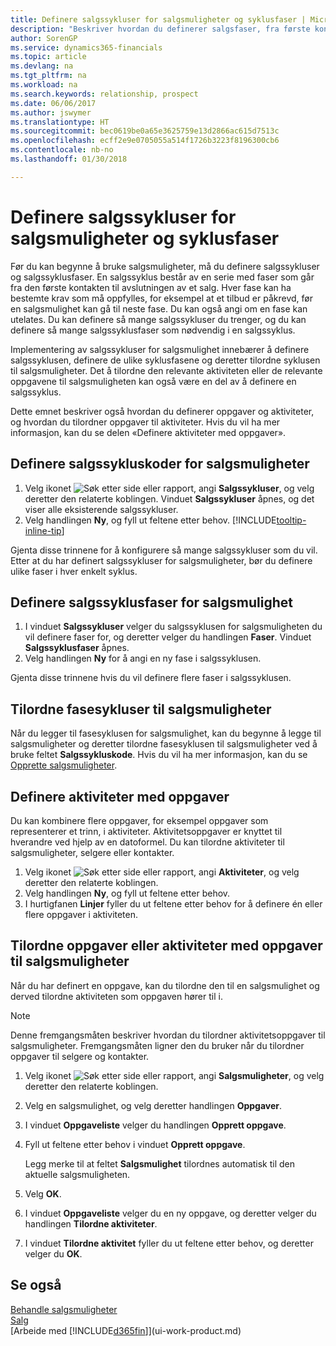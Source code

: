 ```yaml
---
title: Definere salgssykluser for salgsmuligheter og syklusfaser | Microsoft-dokumentasjon
description: "Beskriver hvordan du definerer salgsfaser, fra første kontakt til avslutning, for å opprette en salgssyklus og tilordne den til salgsmuligheter i Finance and Operations, Business edition."
author: SorenGP
ms.service: dynamics365-financials
ms.topic: article
ms.devlang: na
ms.tgt_pltfrm: na
ms.workload: na
ms.search.keywords: relationship, prospect
ms.date: 06/06/2017
ms.author: jswymer
ms.translationtype: HT
ms.sourcegitcommit: bec0619be0a65e3625759e13d2866ac615d7513c
ms.openlocfilehash: ecff2e9e0705055a514f1726b3223f8196300cb6
ms.contentlocale: nb-no
ms.lasthandoff: 01/30/2018

---
```

# <a name="set-up-opportunity-sales-cycles-and-cycle-stages"></a>Definere salgssykluser for salgsmuligheter og syklusfaser
Før du kan begynne å bruke salgsmuligheter, må du definere salgssykluser og salgssyklusfaser. En salgssyklus består av en serie med faser som går fra den første kontakten til avslutningen av et salg. Hver fase kan ha bestemte krav som må oppfylles, for eksempel at et tilbud er påkrevd, før en salgsmulighet kan gå til neste fase. Du kan også angi om en fase kan utelates. Du kan definere så mange salgssykluser du trenger, og du kan definere så mange salgssyklusfaser som nødvendig i en salgssyklus.

Implementering av salgssykluser for salgsmulighet innebærer å definere salgssyklusen, definere de ulike syklusfasene og deretter tilordne syklusen til salgsmuligheter. Det å tilordne den relevante aktiviteten eller de relevante oppgavene til salgsmuligheten kan også være en del av å definere en salgssyklus.

Dette emnet beskriver også hvordan du definerer oppgaver og aktiviteter, og hvordan du tilordner oppgaver til aktiviteter. Hvis du vil ha mer informasjon, kan du se delen «Definere aktiviteter med oppgaver».

## <a name="to-set-up-opportunity-sales-cycle-codes"></a>Definere salgssykluskoder for salgsmuligheter
1. Velg ikonet ![Søk etter side eller rapport](media/ui-search/search_small.png "Søk etter side eller rapport"), angi **Salgssykluser**, og velg deretter den relaterte koblingen. Vinduet **Salgssykluser** åpnes, og det viser alle eksisterende salgssykluser.
2. Velg handlingen **Ny**, og fyll ut feltene etter behov. [!INCLUDE[tooltip-inline-tip](includes/tooltip-inline-tip_md.md)]

Gjenta disse trinnene for å konfigurere så mange salgssykluser som du vil. Etter at du har definert salgssykluser for salgsmuligheter, bør du definere ulike faser i hver enkelt syklus.

## <a name="to-define-opportunity-sales-cycle-stages"></a>Definere salgssyklusfaser for salgsmulighet
1. I vinduet **Salgssykluser** velger du salgssyklusen for salgsmuligheten du vil definere faser for, og deretter velger du handlingen **Faser**. Vinduet **Salgssyklusfaser** åpnes.
2. Velg handlingen **Ny** for å angi en ny fase i salgssyklusen.

Gjenta disse trinnene hvis du vil definere flere faser i salgssyklusen.

## <a name="to-assign-stage-cycles-to-opportunities"></a>Tilordne fasesykluser til salgsmuligheter
Når du legger til fasesyklusen for salgsmulighet, kan du begynne å legge til salgsmuligheter og deretter tilordne fasesyklusen til salgsmuligheter ved å bruke feltet **Salgssykluskode**. Hvis du vil ha mer informasjon, kan du se [Opprette salgsmuligheter](marketing-how-create-opportunities.md).

## <a name="to-set-up-activities-with-tasks"></a>Definere aktiviteter med oppgaver
Du kan kombinere flere oppgaver, for eksempel oppgaver som representerer et trinn, i aktiviteter. Aktivitetsoppgaver er knyttet til hverandre ved hjelp av en datoformel. Du kan tilordne aktiviteter til salgsmuligheter, selgere eller kontakter.

1. Velg ikonet ![Søk etter side eller rapport](media/ui-search/search_small.png "Søk etter side eller rapport"), angi **Aktiviteter**, og velg deretter den relaterte koblingen.
2. Velg handlingen **Ny**, og fyll ut feltene etter behov.
3. I hurtigfanen **Linjer** fyller du ut feltene etter behov for å definere én eller flere oppgaver i aktiviteten.

## <a name="to-assign-tasks-or-activities-of-tasks-to-opportunities"></a>Tilordne oppgaver eller aktiviteter med oppgaver til salgsmuligheter
Når du har definert en oppgave, kan du tilordne den til en salgsmulighet og derved tilordne aktiviteten som oppgaven hører til i.

> [!NOTE]  
>   Denne fremgangsmåten beskriver hvordan du tilordner aktivitetsoppgaver til salgsmuligheter. Fremgangsmåten ligner den du bruker når du tilordner oppgaver til selgere og kontakter.

1. Velg ikonet ![Søk etter side eller rapport](media/ui-search/search_small.png "Søk etter side eller rapport"), angi **Salgsmuligheter**, og velg deretter den relaterte koblingen.
2. Velg en salgsmulighet, og velg deretter handlingen **Oppgaver**.
3. I vinduet **Oppgaveliste** velger du handlingen **Opprett oppgave**.
4.  Fyll ut feltene etter behov i vinduet **Opprett oppgave**.

    Legg merke til at feltet **Salgsmulighet** tilordnes automatisk til den aktuelle salgsmuligheten.
5. Velg **OK**.
6. I vinduet **Oppgaveliste** velger du en ny oppgave, og deretter velger du handlingen **Tilordne aktiviteter**.
7. I vinduet **Tilordne aktivitet** fyller du ut feltene etter behov, og deretter velger du **OK**.

## <a name="see-also"></a>Se også
[Behandle salgsmuligheter](marketing-processing-sales-opportunities.md)  
[Salg](sales-manage-sales.md)  
[Arbeide med [!INCLUDE[d365fin](includes/d365fin_md.md)]](ui-work-product.md)

